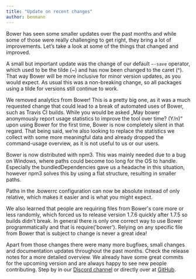 ```yaml
---
title: "Update on recent changes"
author: benmann
---
```


Bower has seen some smaller updates over the past months and while some of those were really challenging to get right, they bring a lot of improvements. Let’s take a look at some of the things that changed and improved.   

A small but important update was the change of our default `—-save` operator, which used to be the tilde (~) and has now been changed to the caret (^). That way Bower will be more inclusive for minor version updates, as you would expect. As usual this was a non-breaking change, so all packages using a tilde for versions still continue to work.   

We removed analytics from Bower! This is a pretty big one, as it was a much requested change that could lead to a break of automated uses of Bower, such as Travis CI builds. While you would be asked „May bower anonymously report usage statistics to improve the tool over time? (Y/n)“ upon using Bower for the first time, Bower is now completely silent in that regard. That being said, we’re also looking to replace the statistics we collect with some more meaningful data and already dropped the command-usage overview, as it is not useful to us or our users.   

Bower is now distributed with npm3. This was mainly needed due to a bug on Windows, where paths could become too long for the OS to handle. Especially the bundledDependencies gave us a headache in this situation, however npm3 solves this by using a flat structure, resulting in smaller paths.   

Paths in the .bowerrc configuration can now be absolute instead of only relative, which makes it easier and is what you might expect.  

We also learned that people are requiring files from Bower's core more or less randomly, which forced us to release version 1.7.6 quickly after 1.7.5 so builds didn’t break. In general there is only one correct way to use Bower programmatically and that is require('bower'). Relying on any specific file from Bower that is subject to change is never a great idea!

Apart from those changes there were many more bugfixes, small changes and documentation updates throughout the past months. Check the release notes for a more detailed overview. We already have some great commits for the upcoming version and are always happy to see new people contributing. Step by in our [Discord channel](https://discord.gg/0fFM7QF0KpZRh2cY) or directly over at [GitHub](https://github.com/bower/bower).
